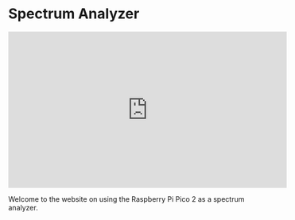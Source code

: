 # Spectrum Analyzer

<iframe width="560" height="315" src="https://www.youtube.com/embed/mszrdmg-LGs?si=ietwWJv1OHz0bNm_" title="YouTube video player" frameborder="0" allow="accelerometer; autoplay; clipboard-write; encrypted-media; gyroscope; picture-in-picture; web-share" referrerpolicy="strict-origin-when-cross-origin" allowfullscreen></iframe>

Welcome to the website on using the Raspberry Pi Pico 2 as a spectrum analyzer.



